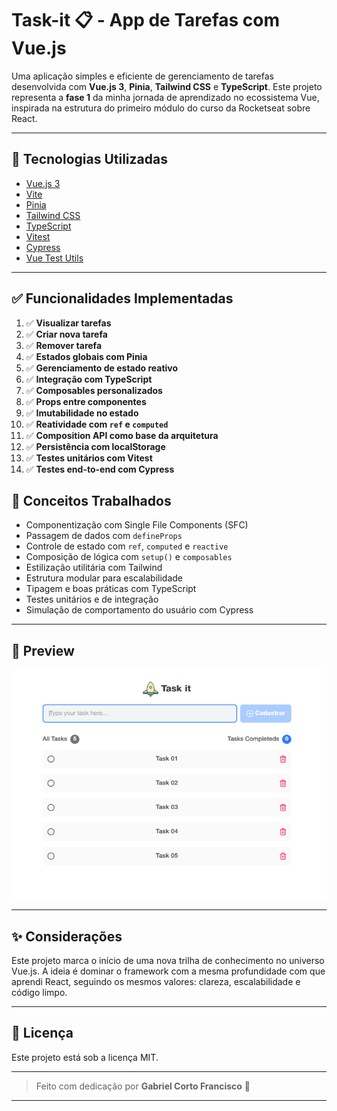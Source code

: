 # Task-it 📋 - App de Tarefas com Vue.js

Uma aplicação simples e eficiente de gerenciamento de tarefas desenvolvida com **Vue.js 3**, **Pinia**, **Tailwind CSS** e **TypeScript**. Este projeto representa a **fase 1** da minha jornada de aprendizado no ecossistema Vue, inspirada na estrutura do primeiro módulo do curso da Rocketseat sobre React.

---

## 🚀 Tecnologias Utilizadas

- [Vue.js 3](https://vuejs.org/)
- [Vite](https://vitejs.dev/)
- [Pinia](https://pinia.vuejs.org/)
- [Tailwind CSS](https://tailwindcss.com/)
- [TypeScript](https://www.typescriptlang.org/)
- [Vitest](http://vitest.dev/)
- [Cypress](https://www.cypress.io/)
- [Vue Test Utils](https://test-utils.vuejs.org/)

---

## ✅ Funcionalidades Implementadas

1. ✅ **Visualizar tarefas**
2. ✅ **Criar nova tarefa**
3. ✅ **Remover tarefa**
4. ✅ **Estados globais com Pinia**
5. ✅ **Gerenciamento de estado reativo**
6. ✅ **Integração com TypeScript**
7. ✅ **Composables personalizados**
8. ✅ **Props entre componentes**
9. ✅ **Imutabilidade no estado**
10. ✅ **Reatividade com `ref` e `computed`**
11. ✅ **Composition API como base da arquitetura**
12. ✅ **Persistência com localStorage**
13. ✅ **Testes unitários com Vitest**
14. ✅ **Testes end-to-end com Cypress**

## 🧠 Conceitos Trabalhados

- Componentização com Single File Components (SFC)
- Passagem de dados com `defineProps`
- Controle de estado com `ref`, `computed` e `reactive`
- Composição de lógica com `setup()` e `composables`
- Estilização utilitária com Tailwind
- Estrutura modular para escalabilidade
- Tipagem e boas práticas com TypeScript
- Testes unitários e de integração
- Simulação de comportamento do usuário com Cypress

---

## 📸 Preview

<img src="./public/preview.png" />

---

## ✨ Considerações

Este projeto marca o início de uma nova trilha de conhecimento no universo Vue.js. A ideia é dominar o framework com a mesma profundidade com que aprendi React, seguindo os mesmos valores: clareza, escalabilidade e código limpo.

---

## 📜 Licença

Este projeto está sob a licença MIT.

---

> Feito com dedicação por **Gabriel Corto Francisco** 🌱

---

